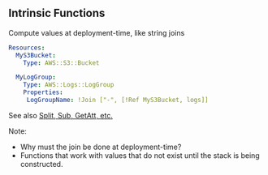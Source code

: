 ## Intrinsic Functions

Compute values at deployment-time, like string joins

```yaml
Resources:
  MyS3Bucket:
    Type: AWS::S3::Bucket

  MyLogGroup:
    Type: AWS::Logs::LogGroup
    Properties:
     LogGroupName: !Join ["-", [!Ref MyS3Bucket, logs]]
```

See also <a href="http://docs.aws.amazon.com/AWSCloudFormation/latest/UserGuide/intrinsic-function-reference.html" target="_blank">Split, Sub, GetAtt, etc.</a>

Note:
* Why must the join be done at deployment-time?
* Functions that work with values that do not exist until the stack is being constructed.
